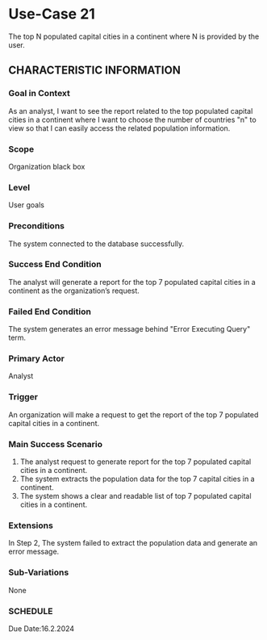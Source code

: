 # Use-Case 21
The top N populated capital cities in a continent where N is provided by the user.
## CHARACTERISTIC INFORMATION
### Goal in Context
As an analyst, I want to see the report related to the top populated capital cities in a continent where I want to choose the number of countries "n" to view so that I can easily access the related population information.
### Scope
Organization black box
### Level
User goals
### Preconditions
The system connected to the database successfully.
### Success End Condition
The analyst will generate a report for the top 7 populated capital cities in a continent as the organization’s request.
### Failed End Condition
The system generates an error message behind "Error Executing Query" term.
### Primary Actor
Analyst
### Trigger
An organization will make a request to get the report of the top 7 populated capital cities in a continent. 
### Main Success Scenario
1.  The analyst request to generate report for the top 7 populated capital cities in a continent.
2.  The system extracts the population data for the top 7 capital cities in a continent.
3.  The system shows a clear and readable list of top 7 populated capital cities in a continent. 
### Extensions
In Step 2, The system failed to extract the population data and generate an error message.
### Sub-Variations
None
### SCHEDULE
Due Date:16.2.2024
